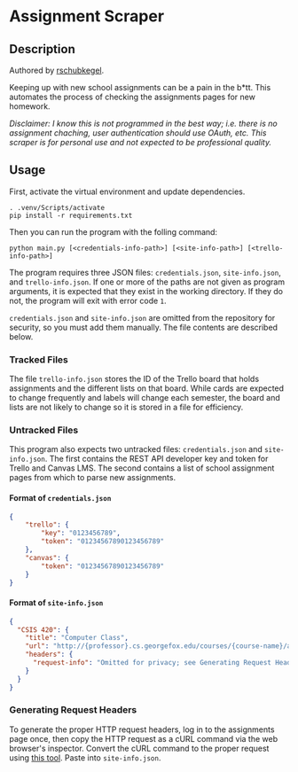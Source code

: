 ﻿# Assignment Scraper

## Description

Authored by [rschubkegel](https://github.com/rschubkegel).

Keeping up with new school assignments can be a pain in the b\*tt. This automates the process of checking the assignments pages for new homework.

_Disclaimer: I know this is not programmed in the best way; i.e. there is no assignment chaching, user authentication should use OAuth, etc. This scraper is for personal use and not expected to be professional quality._

## Usage

First, activate the virtual environment and update dependencies.

```
. .venv/Scripts/activate
pip install -r requirements.txt
```

Then you can run the program with the folling command:

```
python main.py [<credentials-info-path>] [<site-info-path>] [<trello-info-path>]
```

The program requires three JSON files: `credentials.json`, `site-info.json`, and `trello-info.json`. If one or more of the paths are not given as program arguments, it is expected that they exist in the working directory. If they do not, the program will exit with error code `1`.

`credentials.json` and `site-info.json` are omitted from the repository for security, so you must add them manually. The file contents are described below.

### Tracked Files

The file `trello-info.json` stores the ID of the Trello board that holds assignments and the different lists on that board. While cards are expected to change frequently and labels will change each semester, the board and lists are not likely to change so it is stored in a file for efficiency.

### Untracked Files

This program also expects two untracked files: `credentials.json` and `site-info.json`. The first contains the REST API developer key and token for Trello and Canvas LMS. The second contains a list of school assignment pages from which to parse new assignments.

#### Format of `credentials.json`

```json
{
    "trello": {
        "key": "0123456789",
        "token": "01234567890123456789"
    },
    "canvas": {
        "token": "01234567890123456789"
    }
}
```

#### Format of `site-info.json`

```json
{
  "CSIS 420": {
    "title": "Computer Class",
    "url": "http://{professor}.cs.georgefox.edu/courses/{course-name}/assignments/",
    "headers": {
      "request-info": "Omitted for privacy; see Generating Request Headers."
    }
  }
}
```

### Generating Request Headers

To generate the proper HTTP request headers, log in to the assignments page once, then copy the HTTP request as a cURL command via the web browser's inspector. Convert the cURL command to the proper request using [this tool](https://curl.trillworks.com/). Paste into `site-info.json`.